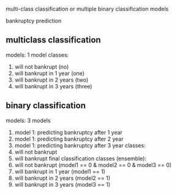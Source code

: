 multi-class classification
or multiple binary classification models

bankruptcy prediction

## multiclass classification
models: 1 model
classes: 
1. will not bankrupt (no)
2. will bankrupt in 1 year (one)
3. will bankrupt in 2 years (two)
4. will bankrupt in 3 years (three)

## binary classification
models: 3 models
1. model 1: predicting bankruptcy after 1 year
2. model 1: predicting bankruptcy after 2 year
3. model 1: predicting bankruptcy after 3 year
classes: 
1. will not bankrupt
2. will bankrupt
final classification classes (ensemble):
1. will not bankrupt (model1 == 0 & model2 == 0 & model3 == 0)
2. will bankrupt in 1 year (model1 == 1)
3. will bankrupt in 2 years (model2 == 1)
4. will bankrupt in 3 years (model3 == 1)
